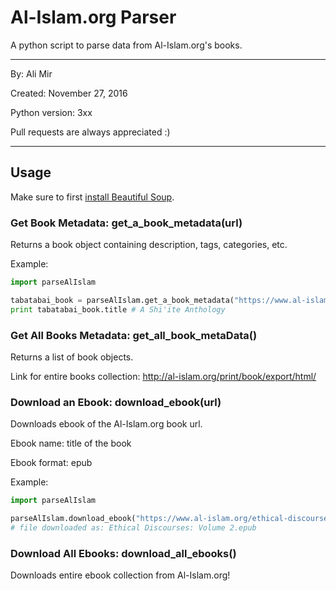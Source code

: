 # Al-Islam.org Parser
A python script to parse data from Al-Islam.org's books.

---
By: Ali Mir

Created: November 27, 2016

Python version: 3xx

Pull requests are always appreciated :)

---

## Usage

Make sure to first [install Beautiful Soup](https://www.crummy.com/software/BeautifulSoup/bs4/doc/).

### Get Book Metadata: get_a_book_metadata(url)
Returns a book object containing description, tags, categories, etc.

Example: 

```python
import parseAlIslam

tabatabai_book = parseAlIslam.get_a_book_metadata("https://www.al-islam.org/a-shiite-anthology-muhammad-husayn-tabatabai")
print tabatabai_book.title # A Shi'ite Anthology
```

### Get All Books Metadata: get_all_book_metaData()
Returns a list of book objects.

Link for entire books collection: http://al-islam.org/print/book/export/html/

### Download an Ebook: download_ebook(url)
Downloads ebook of the Al-Islam.org book url.

Ebook name: title of the book

Ebook format: epub

Example:

```python
import parseAlIslam

parseAlIslam.download_ebook("https://www.al-islam.org/ethical-discourses-vol2-makarim-shirazi")
# file downloaded as: Ethical Discourses: Volume 2.epub
```

### Download All Ebooks: download_all_ebooks()
Downloads entire ebook collection from Al-Islam.org!
